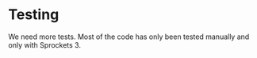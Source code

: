 # Testing

We need more tests.  Most of the code has only been tested manually and only
with Sprockets 3.
